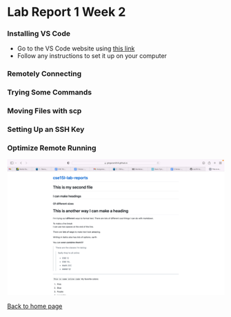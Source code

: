 # Lab Report 1 Week 2

### Installing VS Code
- Go to the VS Code website using [this link](https://code.visualstudio.com)
- Follow any instructions to set it up on your computer 

### Remotely Connecting

### Trying Some Commands 

### Moving Files with scp

### Setting Up an SSH Key

### Optimize Remote Running

![Screenshot of my website](/exampleScreenShot.png)

[Back to home page](index.html)
